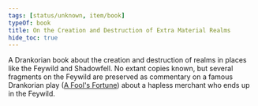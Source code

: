 ```yaml
---
tags: [status/unknown, item/book]
typeOf: book
title: On the Creation and Destruction of Extra Material Realms
hide_toc: true
---
```


A Drankorian book about the creation and destruction of realms in places like the Feywild and Shadowfell. No extant copies known, but several fragments on the Feywild are preserved as commentary on a famous Drankorian play ([A Fool's Fortune](<./a-fool-s-fortune.md>)) about a hapless merchant who ends up in the Feywild. 